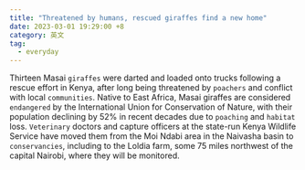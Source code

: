 ```yaml
---
title: "Threatened by humans, rescued giraffes find a new home"
date: 2023-03-01 19:29:00 +8
category: 英文
tag:
  - everyday
---
```


Thirteen Masai `giraffes` were darted and loaded onto trucks following a rescue effort in Kenya, after long being threatened by `poachers` and conflict with local `communities`. Native to East Africa, Masai giraffes are considered `endangered` by the International Union for Conservation of Nature, with their population declining by 52% in recent decades due to `poaching` and `habitat` loss. `Veterinary` doctors and capture officers at the state-run Kenya Wildlife Service have moved them from the Moi Ndabi area in the Naivasha basin to `conservancies`, including to the Loldia farm, some 75 miles northwest of the capital Nairobi, where they will be monitored.
